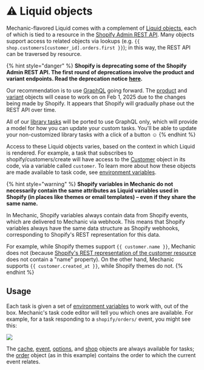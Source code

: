 # ⚠️ Liquid objects

Mechanic-flavored Liquid comes with a complement of [Liquid objects](../../../platform/liquid/objects/), each of which is tied to a resource in the [Shopify Admin REST API](https://shopify.dev/docs/admin-api/rest). Many objects support access to related objects via lookups (e.g. `{{ shop.customers[customer_id].orders.first }}`); in this way, the REST API can be traversed by resource.

{% hint style="danger" %}
**Shopify is deprecating some of the Shopify Admin REST API. The first round of deprecations involve the product and variant endpoints. Read the deprecation notice** [**here**](https://shopify.dev/docs/apps/build/graphql/migrate/new-product-model#whats-changing)**.**&#x20;

Our recommendation is to use [GraphQL](../../actions/shopify.md#graphql) going forward. The [product](../../../platform/liquid/objects/shopify/product.md) and [variant](../../../platform/liquid/objects/shopify/variant.md) objects will cease to work on on Feb 1, 2025 due to the changes being made by Shopify. It appears that Shopify will gradually phase out the REST API over time.

All of our [library tasks](https://tasks.mechanic.dev/) will be ported to use GraphQL only, which will provide a model for how you can update your custom tasks. You'll be able to update your non-customized library tasks with a click of a button :relaxed:
{% endhint %}

Access to these Liquid objects varies, based on the context in which Liquid is rendered. For example, a task that subscribes to shopify/customers/create will have access to the [Customer](../) object in its code, via a variable called `customer`. To learn more about how these objects are made available to task code, see [environment variables](../../tasks/code/environment-variables.md).

{% hint style="warning" %}
**Shopify variables in Mechanic do not necessarily contain the same attributes as Liquid variables used in Shopify (in places like themes or email templates) – even if they share the same name.**

In Mechanic, Shopify variables always contain data from Shopify events, which are delivered to Mechanic via webhook. This means that Shopify variables always have the same data structure as Shopify webhooks, corresponding to Shopify's REST representation for this data.

For example, while Shopify themes support `{{ customer.name }}`, Mechanic does not (because [Shopify's REST representation of the customer resource](https://shopify.dev/docs/admin-api/rest/reference/customers/customer) does not contain a "name" property). On the other hand, Mechanic supports `{{ customer.created_at }}`, while Shopify themes do not.
{% endhint %}

## Usage

Each task is given a set of [environment variables](../../tasks/code/environment-variables.md) to work with, out of the box. Mechanic's task code editor will tell you which ones are available. For example, for a task responding to a `shopify/orders/` event, you might see this:

![](https://s3.amazonaws.com/helpscout.net/docs/assets/5ddd799f2c7d3a7e9ae472fc/images/5e28a1e12c7d3a7e9ae69bd2/5e28a1e1a248a.png)

The [cache](../../../platform/liquid/objects/cache.md), [event](../../../platform/liquid/objects/event.md), [options](../../../platform/liquid/objects/options.md), and [shop](../../../platform/liquid/objects/shopify/shop.md) objects are always available for tasks; the [order](../../../platform/liquid/objects/shopify/order.md) object (as in this example) contains the order to which the current event relates.

